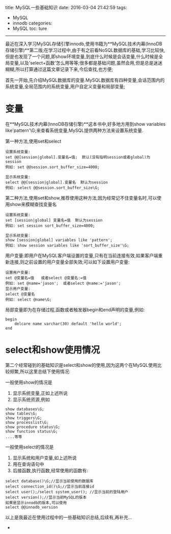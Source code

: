 title: MySQL一些基础知识
date: 2016-03-04 21:42:59
tags:
- MySQL
- innodb
categories:
- MySQL
toc: ture

---

最近在深入学习MySQL存储引擎innodb,使用书籍为**MySQL技术内幕(InnoDB存储引擎)**第二版;在学习过程中,由于有之前看NoSQL数据库的基础,学习比较快,但是也发现了一个问题,即show环境变量,到底什么时候是会话变量,什么时候是全局变量,以及'select+函数'怎么用等等;很多都是基础问题,虽然会用,但是总是迷迷糊糊,所以打算通过这篇文章记录下来,今后查找,也方便;

首先一开始,先介绍MySQL数据库的变量.MySQL数据库有四种变量,会话范围内的系统变量,全局范围内的系统变量,用户自定义变量和局部变量;

# 变量

在**MySQL技术内幕(InnoDB存储引擎)**这本书中,好多地方用到show variables like'pattern'\G;来查看系统变量,MySQL提供两种方法来设置系统变量.

第一种方法,使用set和select
```
设置系统变量:
set @@[session|global].变量名=值;  默认(没有指明session或者global)为session
例如: set @@session.sort_buffer_size=4000;

显示系统变量:
select @@[session|global].变量名  默认为session
例如: select @@session.sort_buffer_size\G;
```

第二种方法,使用set和show,推荐使用这种方法,因为经常记不住变量名时,可以使用show来模糊查找变量名
```
设置系统变量:
set [session|global] 变量名=值  默认为session
例如: set session sort_buffer_size=4000;

显示系统变量:
show [session|global] variables like 'pattern';
例如: show session variables like 'sort_buffer_size'\G;
```

用户变量:即用户在MySQL客户端设置的变量,只有在当前连接有效,如果客户端重新连接,则之前设置的用户变量全部失效;可以如下设置用户变量:
```
设置用户变量:
set @变量名=值   或者select @变量名:=值
例如: set @name='jason';  或者select @name:='jason';
显示用户变量:
select @变量名
例如: select @name\G;
```

局部变量即为在存储过程,函数或者触发器begin和end声明的变量,例如:
```
begin 
    delcare name varchar(30) default 'hello world';
end
```

# select和show使用情况

第二个经常碰到的基础知识是select和show的使用,因为这两个在MySQL使用比较频繁,所以这里总结下使用情况:

一般使用show的情况是
1. 显示系统变量,正如上述所说
2. 显示系统资源,例如
```
show databases\G;
show tables\G;
show triggers\G;
show processlist\G;
show procedure status\G;
show function status\G;
....等等
```

一般使用select的情况是
1. 显示系统和用户变量,如上述所说
2. 用在查询语句中
3. 后接函数,执行函数,经常使用的函数有:
```
select database()\G;//显示当前使用的数据库
select connection_id()\G;//显示当前连接id
select user();/select system_user(); //显示当前的登陆用户
select version();//显示当前MySQL的版本
如果是显示innodb的版本,可以使用
select @@innodb_version
```


以上是我最近在使用过程中的一些基础知识总结,后续有,再补充...




















-
